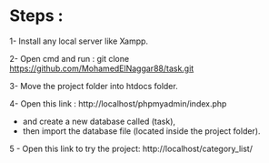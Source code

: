 # Steps :


1- Install any local server like Xampp.

2- Open cmd and run : git clone https://github.com/MohamedElNaggar88/task.git

3- Move the project folder into htdocs folder. 

4- Open this link : http://localhost/phpmyadmin/index.php 
  - and create a new database called (task), 
  - then  import the database file (located inside the project folder).

5 - Open this link to try the project: http://localhost/category_list/
